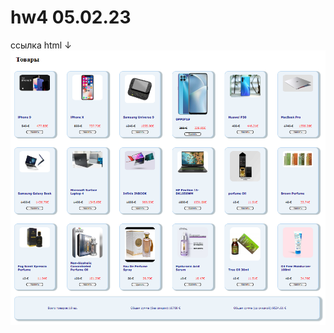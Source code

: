 # hw4 05.02.23
ссылка html ↓
[![ссылка html](./src/img/logo.png)](https://tati1129.github.io/hw4_05.02.23/)